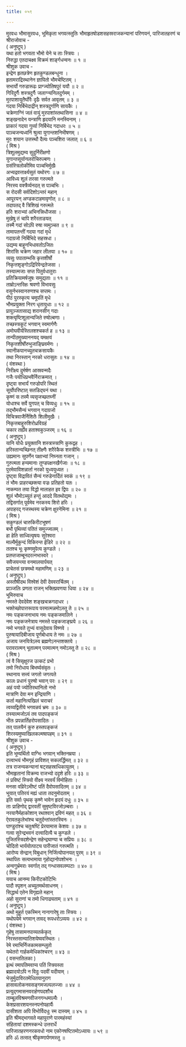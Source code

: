 ```yaml
---
title: ०५९

---
```

मुरवधः भौमासुरवधः, भूमिकृता भगवत्स्तुतिः भौमाहृतषोडशसहस्रराजकन्यानां परिणयनं, पारिजातहरणं च  
श्रीराजोवाच -  
( अनुष्टुप् )  
यथा हतो भगवता भौमो येने च ताः स्त्रियः ।  
निरुद्धा एतदाचक्ष्व विक्रमं शार्ङ्गधन्वनः ॥ १ ॥  
श्रीशुक उवाच -  
इन्द्रेण हृतछत्रेण हृतकुण्डलबन्धुना ।  
हृतामराद्रिस्थानेन ज्ञापितो भौमचेष्टितम् ।  
सभार्यो गरुडारूढः प्राग्ज्योतिषपुरं ययौ ॥ २ ॥  
गिरिदुर्गैः शस्त्रदुर्गैः जलाग्न्यनिलदुर्गमम् ।  
मुरपाशायुतैर्घोरैः दृढैः सर्वत आवृतम् ॥ ३ ॥  
गदया निर्बिभेदाद्रीन् शस्त्रदुर्गाणि सायकैः ।  
चक्रेणाग्निं जलं वायुं मुरपाशांस्तथासिना ॥ ४ ॥  
शङ्खनादेन यन्त्राणि हृदयानि मनस्विनाम् ।  
प्राकारं गदया गुर्व्या निर्बिभेद गदाधरः ॥ ५ ॥  
पाञ्चजन्यध्वनिं श्रुत्वा युगान्तशनिभीषणम् ।  
मुरः शयान उत्तस्थौ दैत्यः पञ्चशिरा जलात् ॥ ६ ॥  
( मिश्र )  
त्रिशूलमुद्यम्य सुदुर्निरीक्षणो  
युगान्तसूर्यानलरोचिरुल्बणः ।  
ग्रसंस्त्रिलोकीमिव पञ्चभिर्मुखैः  
अभ्यद्रवत्तार्क्ष्यसुतं यथोरगः ॥ ७ ॥  
आविध्य शूलं तरसा गरुत्मते  
निरस्य वक्त्रैर्व्यनदत् स पञ्चभिः ।  
स रोदसी सर्वदिशोऽन्तरं महान्  
आपूरयन् अण्डकटाहमावृणोत् ॥ ८ ॥  
तदापतद् वै त्रिशिखं गरुत्मते  
हरिः शराभ्यां अभिनत्त्रिधौजसा ।  
मुखेषु तं चापि शरैरताडयत्  
तस्मै गदां सोऽपि रुषा व्यमुञ्चत ॥ ९ ॥  
तामापतन्तीं गदया गदां मृधे  
गदाग्रजो निर्बिभिदे सहस्रधा ।  
उद्यम्य बाहूनभिधावतोऽजितः  
शिरांसि चक्रेण जहार लीलया ॥ १० ॥  
व्यसुः पपाताम्भसि कृत्तशीर्षो  
निकृत्तशृङ्गोऽद्रिरिवेन्द्रतेजसा ।  
तस्यात्मजाः सप्त पितुर्वधातुराः  
प्रतिक्रियामर्षजुषः समुद्यताः ॥ ११ ॥  
ताम्रोऽन्तरिक्षः श्रवणो विभावसुः  
वसुर्नभस्वानरुणश्च सप्तमः ।  
पीठं पुरस्कृत्य चमूपतिं मृधे  
भौमप्रयुक्ता निरग धृतायुधाः ॥ १२ ॥  
प्रायुञ्जतासाद्य शरानसीन् गदाः  
शक्त्यृष्टिशूलान्यजिते रुषोल्बणाः ।  
तच्छस्त्रकूटं भगवान् स्वमार्गणैः  
अमोघवीर्यस्तिलशश्चकर्त ह ॥ १३ ॥  
तान्पीठमुख्याननयद् यमक्षयं  
निकृत्तशीर्षोरुभुजाङ्घ्रिवर्मणः ।  
स्वानीकपानच्युतचक्रसायकैः  
तथा निरस्तान् नरको धरासुतः ॥ १४ ॥  
( वंशस्था )  
निरीक्ष्य दुर्मर्षण आस्रवन्मदैः  
गजैः पयोधिप्रभवैर्निराक्रमात् ।  
दृष्ट्वा सभार्यं गरुडोपरि स्थितं  
सूर्योपरिष्टात् सतडिद्‌घनं यथा ।  
कृष्णं स तस्मै व्यसृजच्छतघ्नीं  
योधाश्च सर्वे युगपत् च विव्यधुः ॥ १५ ॥  
तद्‌भौमसैन्यं भगवान् गदाग्रजो  
विचित्रवाजैर्निशितैः शिलीमुखैः ।  
निकृत्तबाहूरुशिरोध्रविग्रहं  
चकार तर्ह्येव हताश्वकुञ्जरम् ॥ १६ ॥  
( अनुष्टुप् )  
यानि योधैः प्रयुक्तानि शस्त्रास्त्राणि कुरूद्वह ।  
हरिस्तान्यच्छिनत् तीक्ष्णैः शरैरेकैक शस्त्रीभिः ॥ १७ ॥  
उह्यमानः सुपर्णेन पक्षाभ्यां निघ्नता गजान् ।  
गुरुत्मता हन्यमानाः तुण्डपक्षनखैर्गजाः ॥ १८ ॥  
पुरमेवाविशन्नार्ता नरको युध्ययुध्यत ।  
दृष्ट्वा विद्रावितं सैन्यं गरुडेनार्दितं स्वकं ॥ १९ ॥  
तं भौमः प्राहरच्छक्त्या वज्रः प्रतिहतो यतः ।  
नाकम्पत तया विद्धो मालाहत इव द्विपः ॥ २० ॥  
शूलं भौमोऽच्युतं हन्तुं आददे वितथोद्यमः ।  
तद्विसर्गात् पूर्वमेव नरकस्य शिरो हरिः ।  
अपाहरद् गजस्थस्य चक्रेण क्षुरनेमिना ॥ २१ ॥  
( मिश्र )  
सकुण्डलं चारुकिरीटभूषणं  
बभौ पृथिव्यां पतितं समुज्ज्वलम् ।  
हा हेति साध्वित्यृषयः सुरेश्वरा  
माल्यैर्मुकुन्दं विकिरन्त ईडिरे ॥ २२ ॥  
ततश्च भूः कृष्णमुपेत्य कुण्डले ।  
प्रतप्तजाम्बूनदरत्नभास्वरे ।  
सवैजयन्त्या वनमालयार्पयत्  
प्राचेतसं छत्रमथो महामणिम् ॥ २३ ॥  
( अनुष्टुप् )  
अस्तौषीदथ विश्वेशं देवी देववरार्चितम् ।  
प्राञ्जलिः प्रणता राजन् भक्तिप्रवणया धिया ॥ २४ ॥  
भूमिरुवाच  
नमस्ते देवदेवेश शङ्खचक्रगदाधर ।  
भक्तेच्छोपात्तरूपाय परमात्मन्नमोऽस्तु ते ॥ २५ ॥  
नमः पङ्कजनाभाय नमः पङ्कजमालिने ।  
नमः पङ्कजनेत्राय नमस्ते पङ्कजाङ्घ्रये ॥ २६ ॥  
नमो भगवते तुभ्यं वासुदेवाय विष्णवे ।  
पुरुषायादिबीजाय पूर्णबोधाय ते नमः ॥ २७ ॥  
अजाय जनयित्रेऽस्य ब्रह्मणेऽनन्तशक्तये ।  
परावरात्मन् भूतात्मन् परमात्मन् नमोऽस्तु ते ॥ २८ ॥  
( मिश्र )  
त्वं वै सिसृक्षुरज उत्कटं प्रभो  
तमो निरोधाय बिभर्ष्यसंवृतः ।  
स्थानाय सत्त्वं जगतो जगत्पते  
कालः प्रधानं पुरुषो भवान् परः ॥ २९ ॥  
अहं पयो ज्योतिरथानिलो नभो  
मात्राणि देवा मन इन्द्रियाणि ।  
कर्ता महानित्यखिलं चराचरं  
त्वय्यद्वितीये भगवन्नयं भ्रमः ॥ ३० ॥  
तस्यात्मजोऽयं तव पादपङ्कजं  
भीतः प्रपन्नार्तिहरोपसादितः ।  
तत् पालयैनं कुरु हस्तपङ्कजं  
शिरस्यमुष्याखिलकल्मषापहम् ॥ ३१ ॥  
श्रीशुक उवाच -  
( अनुष्टुप् )  
इति भूम्यर्थितो वाग्भिः भगवान् भक्तिनम्रया ।  
दत्त्वाभयं भौमगृहं प्राविशत् सकलर्द्धिमत् ॥ ३२ ॥  
तत्र राजन्यकन्यानां षट्सहस्राधिकायुतम् ।  
भौमाहृतानां विक्रम्य राजभ्यो ददृशे हरिः ॥ ३३ ॥  
तं प्रविष्टं स्त्रियो वीक्ष्य नरवर्यं विमोहिताः ।  
मनसा वव्रिरेऽभीष्टं पतिं दैवोपसादितम् ॥ ३४ ॥  
भूयात् पतिरयं मह्यं धाता तदनुमोदताम् ।  
इति सर्वाः पृथक् कृष्णे भावेन हृदयं दधुः ॥ ३५ ॥  
ताः प्राहिणोद् द्वारवतीं सुमृष्टविरजोऽम्बराः ।  
नरयानैर्महाकोशान् रथाश्वान् द्रविणं महत् ॥ ३६ ॥  
ऐरावतकुलेभांश्च चतुर्दन्तांस्तरस्विनः ।  
पाण्डुरांश्च चतुःषष्टिं प्रेरयामास केशवः ॥ ३७ ॥  
गत्वा सुरेन्द्रभवनं दत्त्वादित्यै च कुण्डले ।  
पूजितस्त्रिदशेन्द्रेण सहेन्द्र्याण्या च सप्रियः ॥ ३८ ॥  
चोदितो भार्ययोत्पाट्य पारीजातं गरुत्मति ।  
आरोप्य सेन्द्रान् विबुधान् निर्जित्योपानयत् पुरम् ॥ ३९ ॥  
स्थापितः सत्यभामाया गृहोद्यानोपशोभनः ।  
अन्वगुर्भ्रमराः स्वर्गात् तद् गन्धासवलम्पटाः ॥ ४० ॥  
( मिश्र )  
ययाच आनम्य किरीटकोटिभिः  
पादौ स्पृशन् अच्युतमर्थसाधनम् ।  
सिद्धार्थ एतेन विगृह्यते महान्  
अहो सुराणां च तमो धिगाढ्यताम् ॥ ४१ ॥  
( अनुष्टुप् )  
अथो मुहूर्त एकस्मिन् नानागारेषु ताः स्त्रियः ।  
यथोपयेमे भगवान् तावद् रूपधरोऽव्ययः ॥ ४२ ॥  
( वंशस्था )  
गृहेषु तासामनपाय्यतर्ककृत्  
निरस्तसाम्यातिशयेष्ववस्थितः ।  
रेमे रमाभिर्निजकामसम्प्लुतो  
यथेतरो गार्हकमेधिकांश्चरन् ॥ ४३ ॥  
( वसन्ततिलका )  
इत्थं रमापतिमवाप्य पतिं स्त्रियस्ता  
ब्रह्मादयोऽपि न विदुः पदवीं यदीयाम् ।  
भेजुर्मुदाविरतमेधितयानुराग  
हासावलोकनवसङ्गमजल्पलज्जाः ॥ ४४ ॥  
प्रत्युद्‌गमासनवरार्हणपदशौच  
ताम्बूलविश्रमणवीजनगन्धमाल्यैः ।  
केशप्रसारशयनस्नपनोपहार्यैः  
दासीशता अपि विभोर्विदधुः स्म दास्यम् ॥ ४५ ॥  
इति श्रीमद्भागवते महापुराणे पारमहंस्यां  
संहितायां दशमस्कन्धे उत्तरार्धे  
पारिजातहरणनरकवधो नाम एकोनषष्टितमोऽध्यायः ॥ ५९ ॥  
हरिः ॐ तत्सत् श्रीकृष्णार्पणमस्तु ॥